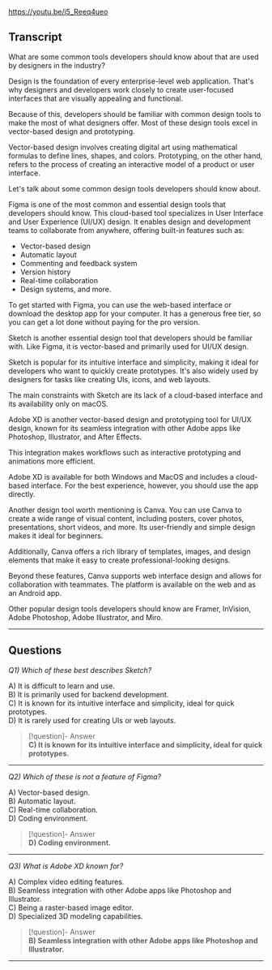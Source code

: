 https://youtu.be/i5_Reeq4ueo

## Transcript
What are some common tools developers should know about that are used by designers in the industry?

Design is the foundation of every enterprise-level web application. That's why designers and developers work closely to create user-focused interfaces that are visually appealing and functional.

Because of this, developers should be familiar with common design tools to make the most of what designers offer. Most of these design tools excel in vector-based design and prototyping.

Vector-based design involves creating digital art using mathematical formulas to define lines, shapes, and colors. Prototyping, on the other hand, refers to the process of creating an interactive model of a product or user interface.

Let's talk about some common design tools developers should know about.

Figma is one of the most common and essential design tools that developers should know. This cloud-based tool specializes in User Interface and User Experience (UI/UX) design. It enables design and development teams to collaborate from anywhere, offering built-in features such as:

*   Vector-based design
*   Automatic layout
*   Commenting and feedback system
*   Version history
*   Real-time collaboration
*   Design systems, and more.

To get started with Figma, you can use the web-based interface or download the desktop app for your computer. It has a generous free tier, so you can get a lot done without paying for the pro version.

Sketch is another essential design tool that developers should be familiar with. Like Figma, it is vector-based and primarily used for UI/UX design.

Sketch is popular for its intuitive interface and simplicity, making it ideal for developers who want to quickly create prototypes. It's also widely used by designers for tasks like creating UIs, icons, and web layouts.

The main constraints with Sketch are its lack of a cloud-based interface and its availability only on macOS.

Adobe XD is another vector-based design and prototyping tool for UI/UX design, known for its seamless integration with other Adobe apps like Photoshop, Illustrator, and After Effects.

This integration makes workflows such as interactive prototyping and animations more efficient.

Adobe XD is available for both Windows and MacOS and includes a cloud-based interface. For the best experience, however, you should use the app directly.

Another design tool worth mentioning is Canva. You can use Canva to create a wide range of visual content, including posters, cover photos, presentations, short videos, and more. Its user-friendly and simple design makes it ideal for beginners.

Additionally, Canva offers a rich library of templates, images, and design elements that make it easy to create professional-looking designs.

Beyond these features, Canva supports web interface design and allows for collaboration with teammates. The platform is available on the web and as an Android app.

Other popular design tools developers should know are Framer, InVision, Adobe Photoshop, Adobe Illustrator, and Miro.

---
## Questions
*Q1) Which of these best describes Sketch?*

A) It is difficult to learn and use.  
B) It is primarily used for backend development.  
C) It is known for its intuitive interface and simplicity, ideal for quick prototypes.  
D) It is rarely used for creating UIs or web layouts.  

> [!question]- Answer  
> **C) It is known for its intuitive interface and simplicity, ideal for quick prototypes.**  

---

*Q2) Which of these is not a feature of Figma?*

A) Vector-based design.  
B) Automatic layout.  
C) Real-time collaboration.  
D) Coding environment.  

> [!question]- Answer  
> **D) Coding environment.**  

---

*Q3) What is Adobe XD known for?*

A) Complex video editing features.  
B) Seamless integration with other Adobe apps like Photoshop and Illustrator.  
C) Being a raster-based image editor.  
D) Specialized 3D modeling capabilities.  

> [!question]- Answer  
> **B) Seamless integration with other Adobe apps like Photoshop and Illustrator.**  

---
